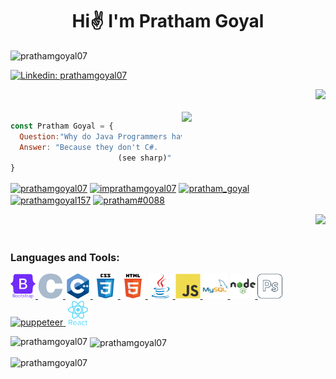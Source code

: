 <h1 align="center">Hi✌ I'm Pratham Goyal</h1>

<p align="left"> <img src="https://komarev.com/ghpvc/?username=prathamgoyal07&label=Profile%20views&color=0e75b6&style=flat" alt="prathamgoyal07" <br><br>

[![Linkedin: prathamgoyal07](https://img.shields.io/badge/-prathamgoyal07-blue?style=flat-square&logo=Linkedin&logoColor=white&link=https://www.linkedin.com/in/prathamgoyal07)](https://www.linkedin.com/in/prathamgoyal07/)
</p>

<p align="right">
  <img src=" https://media1.giphy.com/media/1yk0v6WtCinP5Ptz6G/200w.webp?cid=ecf05e478arhwkdszr7prlv1nbdk7hwjqunfbm7nv3xx0avb&rid=200w.webp" width=100>
  <br><br>

<img align='right' src="https://media.giphy.com/media/du3J3cXyzhj75IOgvA/giphy.gif" width="230" >
</p>

```javascript
const Pratham Goyal = {
  Question:"Why do Java Programmers have to wear glasses?",
  Answer: "Because they don't C#.
                        (see sharp)"
}
```
<p align="left">
<a href="https://linkedin.com/in/prathamgoyal07" target="blank"><img align="center" src="https://raw.githubusercontent.com/peterthehan/peterthehan/master/assets/linkedin.svg" alt="prathamgoyal07" height="30" width="40" /></a>
<a href="https://instagram.com/imprathamgoyal07" target="blank"><img align="center" src="https://cdn.jsdelivr.net/npm/simple-icons@3.0.1/icons/instagram.svg" alt="imprathamgoyal07" height="30" width="40" /></a>
<a href="https://www.codechef.com/users/pratham_goyal" target="blank"><img align="center" src="https://cdn.jsdelivr.net/npm/simple-icons@3.1.0/icons/codechef.svg" alt="pratham_goyal" height="30" width="40" /></a>
<a href="https://www.hackerrank.com/prathamgoyal157" target="blank"><img align="center" src="https://cdn.jsdelivr.net/npm/simple-icons@3.0.1/icons/hackerrank.svg" alt="prathamgoyal157" height="30" width="40" /></a>
<a href="https://discord.gg/pratham#0088" target="blank"><img align="center" src="https://cdn.jsdelivr.net/npm/simple-icons@3.0.1/icons/discord.svg" alt="pratham#0088" height="30" width="40" /></a>
</p>
<p align="right">
  <img src="https://raw.githubusercontent.com/coderjojo/coderjojo/master/img/github.gif" width=100> 
  <br><br></p>
<h3 align="left">Languages and Tools:</h3>
<p align="left"> <a href="https://getbootstrap.com" target="_blank"> <img src="https://raw.githubusercontent.com/devicons/devicon/master/icons/bootstrap/bootstrap-plain-wordmark.svg" alt="bootstrap" width="40" height="40"/> </a> <a href="https://www.cprogramming.com/" target="_blank"> <img src="https://raw.githubusercontent.com/devicons/devicon/master/icons/c/c-original.svg" alt="c" width="40" height="40"/> </a> <a href="https://www.w3schools.com/cpp/" target="_blank"> <img src="https://raw.githubusercontent.com/devicons/devicon/master/icons/cplusplus/cplusplus-original.svg" alt="cplusplus" width="40" height="40"/> </a> <a href="https://www.w3schools.com/css/" target="_blank"> <img src="https://raw.githubusercontent.com/devicons/devicon/master/icons/css3/css3-original-wordmark.svg" alt="css3" width="40" height="40"/> </a> <a href="https://www.w3.org/html/" target="_blank"> <img src="https://raw.githubusercontent.com/devicons/devicon/master/icons/html5/html5-original-wordmark.svg" alt="html5" width="40" height="40"/> </a> <a href="https://www.java.com" target="_blank"> <img src="https://raw.githubusercontent.com/devicons/devicon/master/icons/java/java-original.svg" alt="java" width="40" height="40"/> </a> <a href="https://developer.mozilla.org/en-US/docs/Web/JavaScript" target="_blank"> <img src="https://raw.githubusercontent.com/devicons/devicon/master/icons/javascript/javascript-original.svg" alt="javascript" width="40" height="40"/> </a> <a href="https://www.mysql.com/" target="_blank"> <img src="https://raw.githubusercontent.com/devicons/devicon/master/icons/mysql/mysql-original-wordmark.svg" alt="mysql" width="40" height="40"/> </a> <a href="https://nodejs.org" target="_blank"> <img src="https://raw.githubusercontent.com/devicons/devicon/master/icons/nodejs/nodejs-original-wordmark.svg" alt="nodejs" width="40" height="40"/> </a> <a href="https://www.photoshop.com/en" target="_blank"> <img src="https://raw.githubusercontent.com/devicons/devicon/master/icons/photoshop/photoshop-line.svg" alt="photoshop" width="40" height="40"/> </a> <a href="https://github.com/puppeteer/puppeteer" target="_blank"> <img src="https://www.vectorlogo.zone/logos/pptrdev/pptrdev-official.svg" alt="puppeteer" width="40" height="40"/> </a> <a href="https://reactjs.org/" target="_blank"> <img src="https://raw.githubusercontent.com/devicons/devicon/master/icons/react/react-original-wordmark.svg" alt="react" width="40" height="40"/> </a> </p>

<p><img align="left" src="https://github-readme-stats.vercel.app/api/top-langs?username=prathamgoyal07&show_icons=true&locale=en&layout=compact" alt="prathamgoyal07" /></p>

<p>&nbsp;<img align="center" src="https://github-readme-stats.vercel.app/api?username=prathamgoyal07&show_icons=true&locale=en" alt="prathamgoyal07" /></p>

<p><img align="center" src="https://github-readme-streak-stats.herokuapp.com/?user=prathamgoyal07&" alt="prathamgoyal07" /></p>
